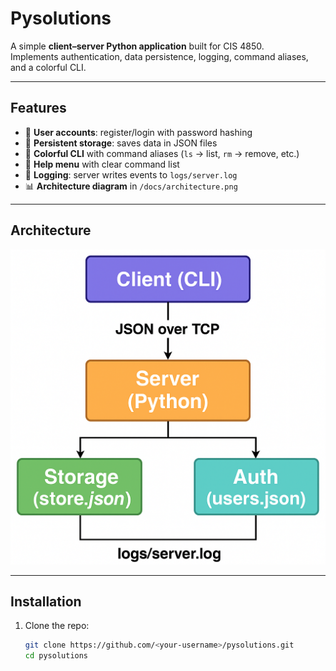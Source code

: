 # Pysolutions

A simple **client–server Python application** built for CIS 4850.  
Implements authentication, data persistence, logging, command aliases, and a colorful CLI.

---

## Features
- 🔑 **User accounts**: register/login with password hashing
- 💾 **Persistent storage**: saves data in JSON files
- 🎨 **Colorful CLI** with command aliases (`ls` → list, `rm` → remove, etc.)
- 📝 **Help menu** with clear command list
- 📂 **Logging**: server writes events to `logs/server.log`
- 📊 **Architecture diagram** in `/docs/architecture.png`

---

## Architecture
![Architecture Diagram](docs/architecture.png)

---

## Installation
1. Clone the repo:
   ```bash
   git clone https://github.com/<your-username>/pysolutions.git
   cd pysolutions
